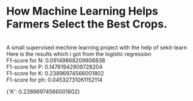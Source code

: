 # How Machine Learning Helps Farmers Select the Best Crops.
<br>
A small supervised mechine learning project with the help of sekit-learn
<br>
Here is the results which i got from the logistic regression
<br>
F1-score for N: 0.09149868209906838
<br>
F1-score for P: 0.14761942909728204
<br>
F1-score for K: 0.23896974566001802
<br>
F1-score for ph: 0.04532731061152114
<br>

{'K': 0.23896974566001802}
